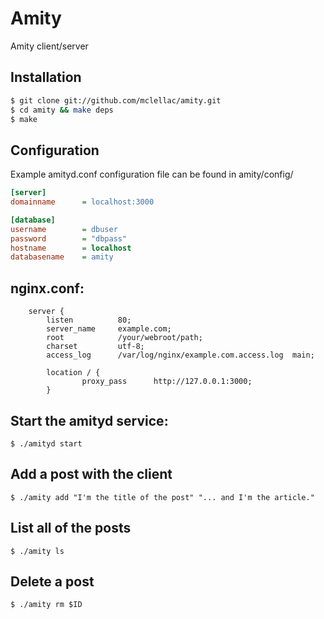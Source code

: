 # Amity
Amity client/server

## Installation
```bash
$ git clone git://github.com/mclellac/amity.git
$ cd amity && make deps
$ make 
```

## Configuration
Example amityd.conf configuration file can be found in amity/config/

``` ini
[server]
domainname      = localhost:3000

[database]
username        = dbuser
password        = "dbpass"
hostname        = localhost
databasename    = amity

```


## nginx.conf:
``` nginx
    server {
        listen          80;
        server_name     example.com;
        root            /your/webroot/path;
        charset         utf-8;
        access_log      /var/log/nginx/example.com.access.log  main;
    
        location / {
                proxy_pass      http://127.0.0.1:3000;
        }
 ``` 

 ## Start the amityd service:
 ```
$ ./amityd start
 ```

 ## Add a post with the client
 ```
 $ ./amity add "I'm the title of the post" "... and I'm the article."
 ```

 ## List all of the posts
 ```
 $ ./amity ls
 ```

 ## Delete a post
 ```
 $ ./amity rm $ID
 ```